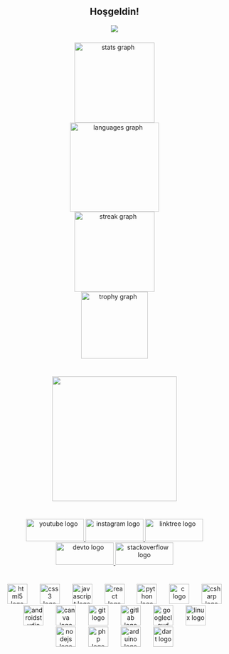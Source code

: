 
<div align="center">
  <h2>Hoşgeldin!</h2>
  <img src="https://profile-counter.glitch.me/randyisback/count.svg?"  />
</div>

###

<div align="center">
  <img src="https://github-readme-stats.vercel.app/api?username=randyisback&hide_title=false&hide_rank=false&show_icons=true&include_all_commits=true&count_private=true&disable_animations=false&theme=dracula&locale=en&hide_border=false&order=1" height="180" alt="stats graph" /> <br>
  <img src="https://github-readme-stats.vercel.app/api/top-langs?username=randyisback&locale=en&hide_title=false&layout=compact&card_width=320&langs_count=8&theme=dracula&hide_border=false&order=2" height="200" alt="languages graph" /> <br>
  <img src="https://streak-stats.demolab.com?user=randyisback&locale=en&mode=daily&theme=dracula&hide_border=false&border_radius=5&order=3" height="180" alt="streak graph" /> <br>
  <img src="https://github-profile-trophy.vercel.app?username=randyisback&theme=dracula&column=-1&row=1&margin-w=8&margin-h=8&no-bg=false&no-frame=false&order=4" height="150" alt="trophy graph"  />
</div>

###

<br clear="both">

<div align="center">
  <img height="280" src="https://media4.giphy.com/media/v1.Y2lkPTc5MGI3NjExOGFpZXFrMWhuODExOWZlZ21wbTViZTB3MnV5ZXo3cnZrbDN0MGl0cSZlcD12MV9pbnRlcm5hbF9naWZfYnlfaWQmY3Q9Zw/xTcnTehwgRcbgymhTW/giphy.gif"  />
</div>

###

<br clear="both">

<div align="center">
  <a href="https://youtube.com/c/RANDYoutube" target="_blank">
    <img src="https://raw.githubusercontent.com/maurodesouza/profile-readme-generator/master/src/assets/icons/social/youtube/default.svg" width="130" height="50" alt="youtube logo"  />
  </a>
  <a href="https://www.instagram.com/kodlama.dili/" target="_blank">
    <img src="https://raw.githubusercontent.com/maurodesouza/profile-readme-generator/master/src/assets/icons/social/instagram/default.svg" width="130" height="50" alt="instagram logo"  />
  </a>
  <a href="https://linktr.ee/kodlamadili" target="_blank">
    <img src="https://raw.githubusercontent.com/maurodesouza/profile-readme-generator/master/src/assets/icons/social/linktree/default.svg" width="130" height="50" alt="linktree logo"  />
  </a>
  <a href="https://dev.to/azadcoderr" target="_blank">
    <img src="https://raw.githubusercontent.com/maurodesouza/profile-readme-generator/master/src/assets/icons/social/devto/default.svg" width="130" height="50" alt="devto logo"  />
  </a>
  <a href="https://stackoverflow.com/users/19464391/azadcoder" target="_blank">
    <img src="https://raw.githubusercontent.com/maurodesouza/profile-readme-generator/master/src/assets/icons/social/stackoverflow/default.svg" width="130" height="50" alt="stackoverflow logo"  />
  </a>
</div>

###

<br clear="both">

<div align="center">
  <img src="https://cdn.jsdelivr.net/gh/devicons/devicon/icons/html5/html5-original.svg" height="45" alt="html5 logo"  />
  <img width="20" />
  <img src="https://cdn.jsdelivr.net/gh/devicons/devicon/icons/css3/css3-original.svg" height="45" alt="css3 logo"  />
  <img width="20" />
  <img src="https://cdn.jsdelivr.net/gh/devicons/devicon/icons/javascript/javascript-original.svg" height="45" alt="javascript logo"  />
  <img width="20" />
  <img src="https://cdn.jsdelivr.net/gh/devicons/devicon/icons/react/react-original.svg" height="45" alt="react logo"  />
  <img width="20" />
  <img src="https://cdn.jsdelivr.net/gh/devicons/devicon/icons/python/python-original.svg" height="45" alt="python logo"  />
  <img width="20" />
  <img src="https://cdn.jsdelivr.net/gh/devicons/devicon/icons/c/c-original.svg" height="45" alt="c logo"  />
  <img width="20" />
  <img src="https://cdn.jsdelivr.net/gh/devicons/devicon/icons/csharp/csharp-original.svg" height="45" alt="csharp logo"  />
  <img width="20" />
  <img src="https://cdn.jsdelivr.net/gh/devicons/devicon/icons/androidstudio/androidstudio-original.svg" height="45" alt="androidstudio logo"  />
  <img width="20" />
  <img src="https://cdn.jsdelivr.net/gh/devicons/devicon/icons/canva/canva-original.svg" height="45" alt="canva logo"  />
  <img width="20" />
  <img src="https://cdn.jsdelivr.net/gh/devicons/devicon/icons/git/git-original.svg" height="45" alt="git logo"  />
  <img width="20" />
  <img src="https://cdn.jsdelivr.net/gh/devicons/devicon/icons/gitlab/gitlab-original.svg" height="45" alt="gitlab logo"  />
  <img width="20" />
  <img src="https://cdn.jsdelivr.net/gh/devicons/devicon/icons/googlecloud/googlecloud-original.svg" height="45" alt="googlecloud logo"  />
  <img width="20" />
  <img src="https://cdn.jsdelivr.net/gh/devicons/devicon/icons/linux/linux-original.svg" height="45" alt="linux logo"  />
  <img width="20" />
  <img src="https://cdn.jsdelivr.net/gh/devicons/devicon/icons/nodejs/nodejs-original.svg" height="45" alt="nodejs logo"  />
  <img width="20" />
  <img src="https://cdn.jsdelivr.net/gh/devicons/devicon/icons/php/php-original.svg" height="45" alt="php logo"  />
  <img width="20" />
  <img src="https://cdn.jsdelivr.net/gh/devicons/devicon/icons/arduino/arduino-original.svg" height="45" alt="arduino logo"  />
  <img width="20" />
  <img src="https://cdn.jsdelivr.net/gh/devicons/devicon/icons/dart/dart-original.svg" height="45" alt="dart logo"  />
</div>

###
